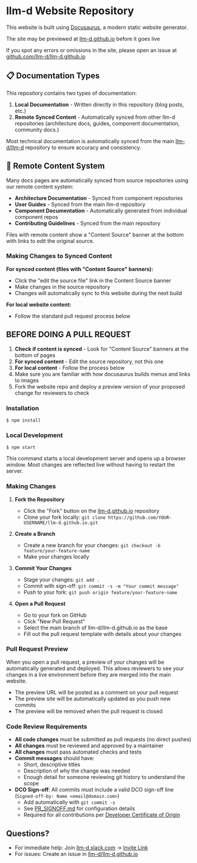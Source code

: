 # llm-d Website Repository

This website is built using [Docusaurus](https://docusaurus.io/), a modern static website generator.

The site may be previewed at [llm-d.github.io](https://llm-d.github.io/) before it goes live

If you spot any errors or omissions in the site, please open an issue at [github.com/llm-d/llm-d.github.io](https://github.com/llm-d/llm-d.github.io/issues)

## 📋 Documentation Types

This repository contains two types of documentation:

1. **Local Documentation** - Written directly in this repository (blog posts, etc.)
2. **Remote Synced Content** - Automatically synced from other llm-d repositories (architecture docs, guides, component documentation, community docs.)

Most technical documentation is automatically synced from the main [llm-d/llm-d](https://github.com/llm-d/llm-d) repository to ensure accuracy and consistency.

## 🔄 Remote Content System

Many docs pages are automatically synced from source repositories using our remote content system:

- **Architecture Documentation** - Synced from component repositories
- **User Guides** - Synced from the main llm-d repository  
- **Component Documentation** - Automatically generated from individual component repos
- **Contributing Guidelines** - Synced from the main repository

Files with remote content show a "Content Source" banner at the bottom with links to edit the original source.

### Making Changes to Synced Content

**For synced content (files with "Content Source" banners):**
- Click the "edit the source file" link in the Content Source banner
- Make changes in the source repository
- Changes will automatically sync to this website during the next build

**For local website content:**
- Follow the standard pull request process below

## BEFORE DOING A PULL REQUEST

1. **Check if content is synced** - Look for "Content Source" banners at the bottom of pages
2. **For synced content** - Edit the source repository, not this one
3. **For local content** - Follow the process below
4. Make sure you are familiar with how docusaurus builds menus and links to images
5. Fork the website repo and deploy a preview version of your proposed change for reviewers to check
    

### Installation

```
$ npm install
```

### Local Development

```
$ npm start
```

This command starts a local development server and opens up a browser window. Most changes are reflected live without having to restart the server.

### Making Changes

1. **Fork the Repository**
   - Click the "Fork" button on the [llm-d.github.io](https://github.com/llm-d/llm-d.github.io) repository
   - Clone your fork locally: `git clone https://github.com/YOUR-USERNAME/llm-d.github.io.git`

2. **Create a Branch**
   - Create a new branch for your changes: `git checkout -b feature/your-feature-name`
   - Make your changes locally

3. **Commit Your Changes**
   - Stage your changes: `git add .`
   - Commit with sign-off: `git commit -s -m "Your commit message"`
   - Push to your fork: `git push origin feature/your-feature-name`

4. **Open a Pull Request**
   - Go to your fork on GitHub
   - Click "New Pull Request"
   - Select the main branch of llm-d/llm-d.github.io as the base
   - Fill out the pull request template with details about your changes

### Pull Request Preview

When you open a pull request, a preview of your changes will be automatically generated and deployed. This allows reviewers to see your changes in a live environment before they are merged into the main website.

- The preview URL will be posted as a comment on your pull request
- The preview site will be automatically updated as you push new commits
- The preview will be removed when the pull request is closed

### Code Review Requirements

- **All code changes** must be submitted as pull requests (no direct pushes)
- **All changes** must be reviewed and approved by a maintainer
- **All changes** must pass automated checks and tests
- **Commit messages** should have:
  - Short, descriptive titles
  - Description of why the change was needed
  - Enough detail for someone reviewing git history to understand the scope
- **DCO Sign-off**: All commits must include a valid DCO sign-off line (`Signed-off-by: Name <email@domain.com>`)
  - Add automatically with `git commit -s`
  - See [PR_SIGNOFF.md](https://github.com/llm-d/llm-d/blob/dev/PR_SIGNOFF.md) for configuration details
  - Required for all contributions per [Developer Certificate of Origin](https://developercertificate.org/)

## Questions?

- For immediate help: Join [llm-d.slack.com](https://llm-d.slack.com) -> <a href="/slack" target="_self">Invite Link</a>
- For issues: Create an issue in [llm-d/llm-d.github.io](https://github.com/llm-d/llm-d.github.io)
